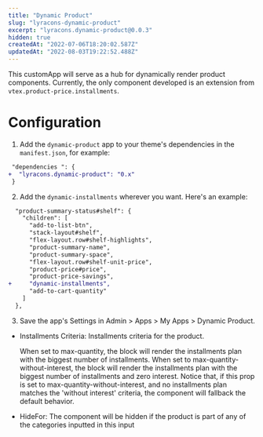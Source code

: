 ```yaml
---
title: "Dynamic Product"
slug: "lyracons-dynamic-product"
excerpt: "lyracons.dynamic-product@0.0.3"
hidden: true
createdAt: "2022-07-06T18:20:02.587Z"
updatedAt: "2022-08-03T19:22:52.488Z"
---
```

This customApp will serve as a hub for dynamically render product components. Currently, the only component developed is an extension from `vtex.product-price.installments`. 


# Configuration

1. Add the `dynamic-product` app to your theme's dependencies in the `manifest.json`, for example:

```diff
 "dependencies ": {
+  "lyracons.dynamic-product": "0.x"
 }
```

2. Add the `dynamic-installments` wherever you want. Here's an example:

```diff
  "product-summary-status#shelf": {
    "children": [
      "add-to-list-btn",
      "stack-layout#shelf",
      "flex-layout.row#shelf-highlights",
      "product-summary-name",
      "product-summary-space",
      "flex-layout.row#shelf-unit-price",
      "product-price#price",
      "product-price-savings",
+     "dynamic-installments",
      "add-to-cart-quantity"
    ]
  },
```

3. Save the app's Settings in Admin > Apps > My Apps > Dynamic Product. 

- Installments Criteria: Installments criteria for the product. 

	When set to max-quantity, the block will render the installments plan with the biggest number of installments. When set to max-quantity-without-interest, the block will render the installments plan with the biggest number of installments and zero interest. Notice that, if this prop is set to max-quantity-without-interest, and no installments plan matches the 'without interest' criteria, the component will fallback the default behavior.

- HideFor: The component will be hidden if the product is part of any of the categories inputted in this input